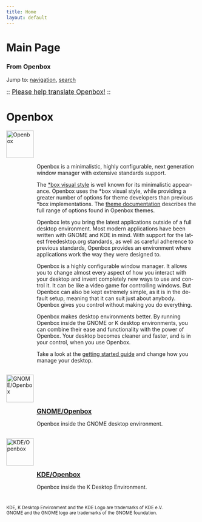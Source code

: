 ```yaml
---
title: Home
layout: default
---
```

<a name="top" id="top"></a>
<h1 class="firstHeading">Main Page</h1>
<div id="bodyContent">
<h3 id="siteSub">From Openbox</h3>
<div id="contentSub"></div>
<div id="jump-to-nav">Jump to: <a href="#column-one">navigation</a>, <a href="#searchInput">search</a></div>
<div id="mw-content-text" lang="en" dir="ltr" class="mw-content-ltr"><p><big>:: <a href="{{site.baseurl}}/contribute" title="Openbox:Contribute"> Please help translate Openbox!</a>&#160;::</big>
</p>
<h1> <span class="mw-headline" id="Openbox"> Openbox </span></h1>
<div class="floatleft"><img alt="Openbox" src="{{site.baseurl}}/assets/images/Openbox-72.png" width="72" height="72"/></div>
<div style="margin-left: 80px;">
<p>Openbox is a minimalistic, highly configurable, next generation window manager with extensive standards support.
</p><p>The <a href="{{site.baseurl}}/themes" title="Openbox:Themes"> *box visual style</a> is well known for its minimalistic appearance. Openbox uses the *box visual style, while providing a greater number of options for theme developers than previous *box implementations. The <a href="{{site.baseurl}}/help/Themes" title="Help:Themes"> theme documentation</a> describes the full range of options found in Openbox themes.
</p><p>Openbox lets you bring the latest applications outside of a full desktop environment. Most modern applications have been written with GNOME and KDE in mind. With support for the latest freedesktop.org standards, as well as careful adherence to previous standards, Openbox provides an environment where applications work the way they were designed to.
</p><p>Openbox is a highly configurable window manager. It allows you to change almost every aspect of how you interact with your desktop and invent completely new ways to use and control it. It can be like a video game for controlling windows. But Openbox can also be kept extremely simple, as it is in the default setup, meaning that it can suit just about anybody.  Openbox gives you control without making you do everything.
</p><p>Openbox makes desktop environments better. By running Openbox inside the GNOME or K desktop environments, you can combine their ease and functionality with the power of Openbox. Your desktop becomes cleaner and faster, and is in your control, when you use Openbox.
</p><p>Take a look at the <a href="{{site.baseurl}}/help/Getting_started" title="Help:Getting started"> getting started guide</a> and change how you manage your desktop.
</p>
</div>
<div style="clear:left;">
<h2> <span class="mw-headline" id=""> </span></h2>
<div class="floatleft"><img alt="GNOME/Openbox" src="{{site.baseurl}}/assets/images/Gnome-72.png" width="72" height="73"/></div>
<div style="margin-left: 80px;">
<p><big><b><a href="{{site.baseurl}}/help/Using_Openbox_in_GNOME" title="Help:Using Openbox in GNOME" class="mw-redirect">GNOME/Openbox</a></b></big>
</p><p>Openbox inside the GNOME desktop environment.
</p>
</div></div>
<div style="clear:left;">
<h2> <span class="mw-headline" id="_2"> </span></h2>
<div class="floatleft"><img alt="KDE/Openbox" src="{{site.baseurl}}/assets/images/Kde-72.png" width="72" height="72"/></div>
<div style="margin-left: 80px;">
<p><big><b><a href="{{site.baseurl}}/help/Using_Openbox_in_KDE" title="Help:Using Openbox in KDE" class="mw-redirect">KDE/Openbox</a></b></big>
</p><p>Openbox inside the K Desktop Environment.
</p>
</div></div>
<div style="clear: left; padding-top: 25px;"><small>KDE, K Desktop Environment and the KDE Logo are trademarks of KDE e.V.</small><br/>
<small>GNOME and the GNOME logo are trademarks of the GNOME foundation.</small><div></div>
</div>
</div>

